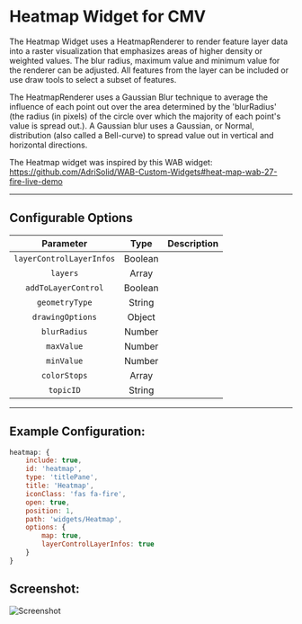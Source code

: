 # Heatmap Widget for CMV
The Heatmap Widget uses a HeatmapRenderer to render feature layer data into a raster visualization that emphasizes areas of higher density or weighted values. The blur radius, maximum value and minimum value for the renderer can be adjusted. All features from the layer can be included or use draw tools to select a subset of features.

The HeatmapRenderer uses a Gaussian Blur technique to average the influence of each point out over the area determined by the 'blurRadius' (the radius (in pixels) of the circle over which the majority of each point's value is spread out.). A Gaussian blur uses a Gaussian, or Normal, distribution (also called a Bell-curve) to spread value out in vertical and horizontal directions.

The Heatmap widget was inspired by this WAB widget: https://github.com/AdriSolid/WAB-Custom-Widgets#heat-map-wab-27-fire-live-demo

---
## Configurable Options

| Parameter | Type | Description |
| :----: | :--: | ----------- |
| `layerControlLayerInfos` | Boolean | |
| `layers` | Array| |
| `addToLayerControl` | Boolean | |
| `geometryType` | String | |
| `drawingOptions` | Object | |
| `blurRadius` | Number | |
| `maxValue` | Number | |
| `minValue` | Number | |
| `colorStops` | Array | |
| `topicID` | String | |


---
## Example Configuration:
``` javascript
heatmap: {
    include: true,
    id: 'heatmap',
    type: 'titlePane',
    title: 'Heatmap',
    iconClass: 'fas fa-fire',
    open: true,
    position: 1,
    path: 'widgets/Heatmap',
    options: {
        map: true,
        layerControlLayerInfos: true
    }
}
```
## Screenshot:
![Screenshot](https://tmcgee.github.io/cmv-widgets/images/heatmap1.jpg)

